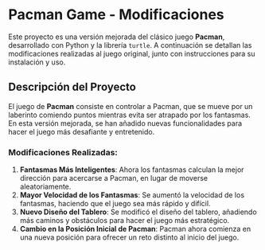 # Pacman Game - Modificaciones

Este proyecto es una versión mejorada del clásico juego **Pacman**, desarrollado con Python y la librería `turtle`. A continuación se detallan las modificaciones realizadas al juego original, junto con instrucciones para su instalación y uso.

## Descripción del Proyecto

El juego de **Pacman** consiste en controlar a Pacman, que se mueve por un laberinto comiendo puntos mientras evita ser atrapado por los fantasmas. En esta versión mejorada, se han añadido nuevas funcionalidades para hacer el juego más desafiante y entretenido.

### Modificaciones Realizadas:
1. **Fantasmas Más Inteligentes**: Ahora los fantasmas calculan la mejor dirección para acercarse a Pacman, en lugar de moverse aleatoriamente.
2. **Mayor Velocidad de los Fantasmas**: Se aumentó la velocidad de los fantasmas, haciendo que el juego sea más rápido y difícil.
3. **Nuevo Diseño del Tablero**: Se modificó el diseño del tablero, añadiendo más caminos y obstáculos para hacer el juego más estratégico.
4. **Cambio en la Posición Inicial de Pacman**: Pacman ahora comienza en una nueva posición para ofrecer un reto distinto al inicio del juego.